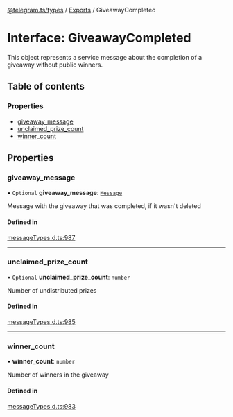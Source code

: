 [@telegram.ts/types](../README.md) / [Exports](../modules.md) / GiveawayCompleted

# Interface: GiveawayCompleted

This object represents a service message about the completion of a giveaway without public winners.

## Table of contents

### Properties

- [giveaway\_message](GiveawayCompleted.md#giveaway_message)
- [unclaimed\_prize\_count](GiveawayCompleted.md#unclaimed_prize_count)
- [winner\_count](GiveawayCompleted.md#winner_count)

## Properties

### giveaway\_message

• `Optional` **giveaway\_message**: [`Message`](Message-1.md)

Message with the giveaway that was completed, if it wasn't deleted

#### Defined in

[messageTypes.d.ts:987](https://github.com/telegramsjs/types/blob/d08200f/src/messageTypes.d.ts#L987)

___

### unclaimed\_prize\_count

• `Optional` **unclaimed\_prize\_count**: `number`

Number of undistributed prizes

#### Defined in

[messageTypes.d.ts:985](https://github.com/telegramsjs/types/blob/d08200f/src/messageTypes.d.ts#L985)

___

### winner\_count

• **winner\_count**: `number`

Number of winners in the giveaway

#### Defined in

[messageTypes.d.ts:983](https://github.com/telegramsjs/types/blob/d08200f/src/messageTypes.d.ts#L983)

